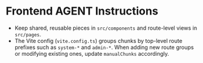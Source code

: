 # Frontend AGENT Instructions

- Keep shared, reusable pieces in `src/components` and route-level views in `src/pages`.
- The Vite config (`vite.config.ts`) groups chunks by top-level route prefixes such as `system-*` and `admin-*`. When adding new route groups or modifying existing ones, update `manualChunks` accordingly.
